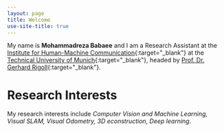 ```yaml
---
layout: page
title: Welcome
use-site-title: true
---
```


My name is **Mohammadreza Babaee** and I am a Research Assistant at the [Institute for Human-Machine Communication](https://www.mmk.ei.tum.de/en/home/){:target="_blank"} at the [Technical University of Munich](http://www.tum.de/){:target="_blank"}, headed by [Prof. Dr. Gerhard Rigoll](https://vision.in.tum.de/members/cremers){:target="_blank"}.

# Research Interests
My research interests include *Computer Vision and Machine Learning, Visual SLAM, Visual Odometry, 3D econstruction, Deep learning*. 
